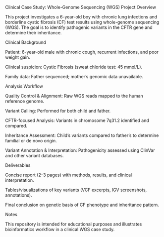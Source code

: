 Clinical Case Study: Whole-Genome Sequencing (WGS)
Project Overview

This project investigates a 6-year-old boy with chronic lung infections and borderline cystic fibrosis (CF) test results using whole-genome sequencing (WGS). The goal is to identify pathogenic variants in the CFTR gene and determine their inheritance.

Clinical Background

Patient: 6-year-old male with chronic cough, recurrent infections, and poor weight gain.

Clinical suspicion: Cystic Fibrosis (sweat chloride test: 45 mmol/L).

Family data: Father sequenced; mother’s genomic data unavailable.

Analysis Workflow

Quality Control & Alignment: Raw WGS reads mapped to the human reference genome.

Variant Calling: Performed for both child and father.

CFTR-focused Analysis: Variants in chromosome 7q31.2 identified and compared.

Inheritance Assessment: Child’s variants compared to father’s to determine familial or de novo origin.

Variant Annotation & Interpretation: Pathogenicity assessed using ClinVar and other variant databases.

Deliverables

Concise report (2–3 pages) with methods, results, and clinical interpretation.

Tables/visualizations of key variants (VCF excerpts, IGV screenshots, annotations).

Final conclusion on genetic basis of CF phenotype and inheritance pattern.

Notes

This repository is intended for educational purposes and illustrates bioinformatics workflow in a clinical WGS case study.
